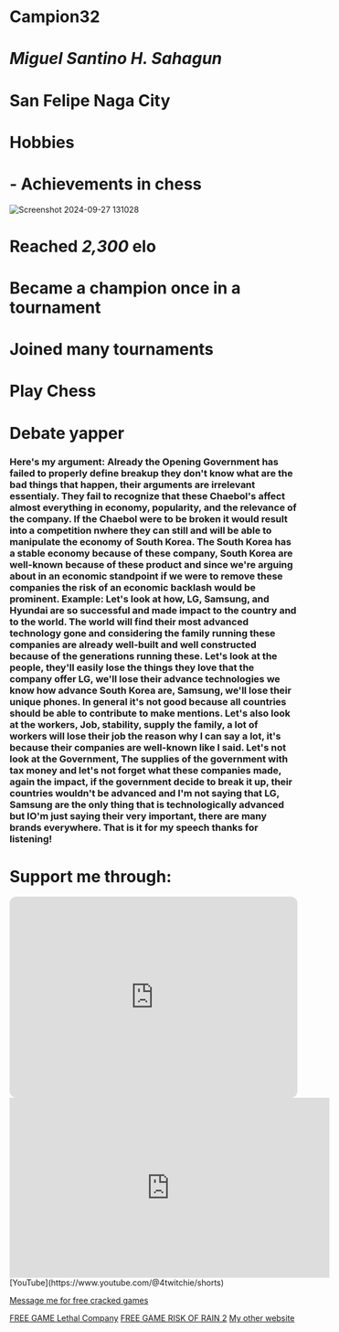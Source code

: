 # Campion32
# *Miguel Santino H. Sahagun*
# San Felipe Naga City

# Hobbies
# - Achievements in chess
![Screenshot 2024-09-27 131028](https://github.com/user-attachments/assets/ae79a708-c5df-496e-bb6d-a7c0eb640e08)

# Reached *2,300* elo
# Became a champion once in a tournament
# Joined many tournaments
# Play Chess
# Debate yapper
### Here's my argument: Already the Opening Government has failed to properly define breakup they don't know what are the bad things that happen, their arguments are irrelevant essentialy. They fail  to recognize that these Chaebol's affect almost everything in economy, popularity, and the relevance of the company. If the Chaebol were to be broken it would result into a competition nwhere they can still and will be able to manipulate the economy of South Korea. The South Korea has a stable economy because of these company, South Korea are well-known because of these product and since we're arguing about in an economic standpoint if we were to remove these companies the risk of an economic backlash would be prominent. Example: Let's look at how, LG, Samsung, and Hyundai are so successful and made impact to the country and to the world. The world will find their most advanced technology gone and considering the family running these companies are already well-built and well constructed because of the generations running these. Let's look at the people, they'll easily lose the things they love that the company offer LG, we'll lose their advance technologies we know how advance South Korea are, Samsung, we'll lose their unique phones. In general it's not good because all countries should be able to contribute to make mentions. Let's also look at the workers, Job, stability, supply the family, a lot of workers will lose their job the reason why I can say a lot, it's because their companies are well-known like I said. Let's not look at the Government, The supplies of the government with tax money and let's not forget what these companies made, again the impact, if the government decide to break it up, their countries wouldn't be advanced and I'm not saying that LG, Samsung are the only thing that is technologically advanced but IO'm just saying their very important, there are many brands everywhere. That is it for my speech thanks for listening!                                                                                                                                                                                                                                                                                                                                                                                                                                                                                                                                                                                                                                                                                                                                                                                                                                                                                                                                                                                                                                                                                                                                                                                                                                                                
# Support me through:

<iframe style="border-radius:12px" src="https://open.spotify.com/embed/artist/4RUVfV9lAHcnhU1GW3r46X?utm_source=generator" width="100%" height="352" frameBorder="0" allowfullscreen="" allow="autoplay; clipboard-write; encrypted-media; fullscreen; picture-in-picture" loading="lazy"></iframe>
<iframe width="560" height="315" src="https://www.youtube.com/embed/PJronfQLvA4?si=VMYxNaDgSfFgroEC" title="YouTube video player" frameborder="0" allow="accelerometer; autoplay; clipboard-write; encrypted-media; gyroscope; picture-in-picture; web-share" referrerpolicy="strict-origin-when-cross-origin" allowfullscreen></iframe>
[YouTube](https://www.youtube.com/@4twitchie/shorts)

[Message me for free cracked games](https://www.facebook.com/)

[FREE GAME Lethal Company](https://drive.google.com/file/d/1_W40mRsgEBAtJdCprqtufPXQlionz9eE/view?usp=drive_link)
[FREE GAME RISK OF RAIN 2](https://drive.google.com/file/d/1gEAl8uyMl03THLaXcpK2UutXm_yM-4p7/view?usp=drive_link)
[My other website](https://campion32.my.canva.site/)
